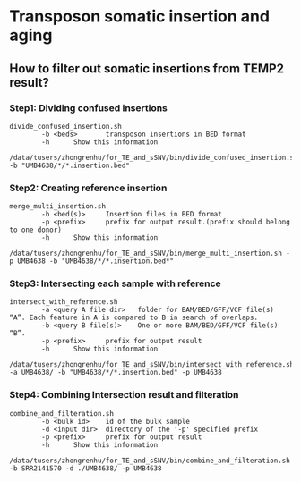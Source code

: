 # Transposon somatic insertion and aging

## How to filter out somatic insertions from TEMP2 result?
### Step1: Dividing confused insertions
```
divide_confused_insertion.sh
        -b <beds>       transposon insertions in BED format
        -h      Show this information

/data/tusers/zhongrenhu/for_TE_and_sSNV/bin/divide_confused_insertion.sh -b "UMB4638/*/*.insertion.bed"
```

### Step2: Creating reference insertion
```
merge_multi_insertion.sh
        -b <bed(s)>     Insertion files in BED format
        -p <prefix>     prefix for output result.(prefix should belong to one donor)
        -h      Show this information

/data/tusers/zhongrenhu/for_TE_and_sSNV/bin/merge_multi_insertion.sh -p UMB4638 -b "UMB4638/*/*.insertion.bed*"
```

### Step3: Intersecting each sample with reference
```
intersect_with_reference.sh
        -a <query A file dir>   folder for BAM/BED/GFF/VCF file(s) “A”. Each feature in A is compared to B in search of overlaps.
        -b <query B file(s)>    One or more BAM/BED/GFF/VCF file(s) “B”.
        -p <prefix>     prefix for output result
        -h      Show this information

/data/tusers/zhongrenhu/for_TE_and_sSNV/bin/intersect_with_reference.sh -a UMB4638/ -b "UMB4638/*/*.insertion.bed" -p UMB4638
```

### Step4: Combining Intersection result and filteration
```
combine_and_filteration.sh
        -b <bulk id>    id of the bulk sample
        -d <input dir>  directory of the '-p' specified prefix
        -p <prefix>     prefix for output result
        -h      Show this information

/data/tusers/zhongrenhu/for_TE_and_sSNV/bin/combine_and_filteration.sh -b SRR2141570 -d ./UMB4638/ -p UMB4638
```
